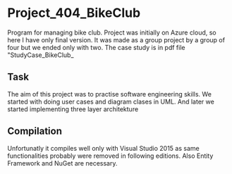 # Project_404_BikeClub
Program for managing bike club. Project was initially on Azure cloud, so here I have only final version. It was made as a group project by a group of four but we ended only with two. The case study is in pdf file "StudyCase_BikeClub_

## Task
The aim of this project was to practise software engineering skills. We started with doing user cases and diagram clases in UML. And later we started implementing three layer architekture 

## Compilation
Unfortunatly it compiles well only with Visual Studio 2015 as same functionalities probably were removed in following editions. Also Entity Framework and NuGet are necessary.

